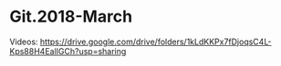 # Git.2018-March

Videos:  https://drive.google.com/drive/folders/1kLdKKPx7fDjoqsC4L-Kps88H4EalIGCh?usp=sharing
